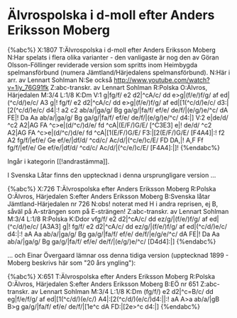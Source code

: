# Älvrospolska i d-moll efter Anders Eriksson Moberg

{%abc%}
X:1807
T:Älvrospolska i d-moll efter Anders Eriksson Moberg
N:Har spelats i flera olika varianter - den vanligaste är nog den av Göran Olsson-Föllinger reviderade version som spritts inom Heimbygda spelmansförbund (numera Jämtland/Härjedalens spelmansförbund).
N:Här i arr. av Lennart Sohlman
N:Se också http://www.youtube.com/watch?v=1iy_76G91fk
Z:abc-transkr. av Lennart Sohlman
R:Polska
O:Älvros, Härjedalen
M:3/4
L:1/8
K:Dm
V:1
g|fg/f/ e2 d2|^cA/c/ dd e>g|(f/e/)f/g/ af ed|(^c/d/)e/c/ A3 g|!
fg/f/ e2 d2|^cA/c/ dd e>g|(f/e/)f/g/ af ed|[1(^c/d/)e/c/ d3:|[2(^c/d/)e/c/ d4|:!
a2 c2 ab/a/|ga/g/ Bg ga/g/|fa/f/ ef/e/ de/f/|(e/g/)e/^c/ dA FE|!
Da Aa ab/a/|ga/g/ Bg ga/g/|fa/f/ ef/e/ de/f/|(e/g/)e/^c/ d4:|]
V:2
e|de/d/ ^c2 A2|AG FA ^c>e|(d/^c/)d/e/ fd ^cA|(E/F/)G/E/ [^C3E3] e|!
de/d/ ^c2 A2|AG FA ^c>e|(d/^c/)d/e/ fd ^cA|[1(E/F/)G/E/ F3:|[2(E/F/)G/E/ [F4A4]|:!
f2 A2 fg/f/|ef/e/ Ge ef/e/|df/d/ ^cd/c/ Ac/d/|(^c/e/)c/E/ FD DA,|!
A,F Ff fg/f/|ef/e/ Ge ef/e/|df/d/ ^cd/c/ Ac/d/|(^c/e/)c/E/ [F4A4]:|]!
{%endabc%}

Ingår i kategorin [[!andrastämma]].

I Svenska Låtar finns den upptecknad i denna ursprungligare version ...

{%abc%}
X:726
T:Älvrospolska efter Anders Eriksson Moberg
R:Polska
O:Älvros, Härjedalen
S:efter Anders Eriksson Moberg
B:Svenska låtar Jämtland-Härjedalen nr 726
N:obs! noterat med H i andra reprisen, ej B, såväl på A-strängen som på E-strängen!
Z:abc-transkr. av Lennart Sohlman
M:3/4
L:1/8
R:Polska
K:Ddor
vfg/f/ e2 d2|^cA/c/ dd ez/g/|(f/e/)f/g/ af ed|(^c/d/)e/c/ [A3A3] g|!
fg/f/ e2 d2|^cA/c/ dd ez/g/|(f/e/)f/g/ af ed|(^c/d/)e/c/ d4:|:!
aA Aa ab/a/|ga/g/ Bg ga/g/|fa/f/ ef/e/ de/f/|e/g/e/^c/ dA FE|!
Da Aa ab/a/|ga/g/ Bg ga/g/|fa/f/ ef/e/ de/f/|(e/g/)e/^c/ [D4d4]:|]
{%endabc%}

... och Einar Övergaard lämnar oss denna tidiga version (upptecknad 1899 - Moberg beskrivs här som "20 års yngling"):

{%abc%}
X:651
T:Älvrospolska efter Anders Eriksson Moberg
R:Polska
O:Älvros, Härjedalen
S:efter Anders Eriksson Moberg
B:EÖ nr 651
Z:abc-transkr. av Lennart Sohlman
M:3/4
L:1/8
K:Dm
(fg/f/) e2 d2|^c=B/c/ dd eg|f/e/f/g/ af ed|[1(^c/d/)(e/c/) A4|:[2(^c/d/)(e/c/)d4:||:!
aA A>a ab/a/|gB B>g ga/g/|fa/f/ ef/e/ de/f/|[1e^c dA FD:|[2e>^c d4:|]
{%endabc%}
